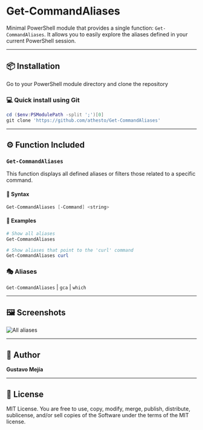 
# Get-CommandAliases

Minimal PowerShell module that provides a single function:
`Get-CommandAliases`.  It allows you to easily explore the aliases defined in
your current PowerShell session.

---

## 📦 Installation

Go to your PowerShell module directory and clone the repository

### 💻 Quick install using Git

```powershell
cd ($env:PSModulePath -split ';')[0]
git clone 'https://github.com/athesto/Get-CommandAliases'
```

---

## ⚙️ Function Included

### `Get-CommandAliases`


This function displays all defined aliases or filters those related to a
specific command.

#### 🧾 Syntax

```powershell
Get-CommandAliases [-Command] <string>
```

#### 🧪 Examples

```powershell
# Show all aliases
Get-CommandAliases

# Show aliases that point to the 'curl' command
Get-CommandAliases curl
```

### 🎭 Aliases

`Get-CommandAliases` | `gca` | `which`

---

## 🖼️ Screenshots

![All aliases](https://github.com/user-attachments/assets/22784672-b6fd-49ee-8d6a-6f2d63166352)

---

## 👤 Author

**Gustavo Mejía**

---

## 📄 License

MIT License.  You are free to use, copy, modify, merge, publish, distribute,
sublicense, and/or sell copies of the Software under the terms of the MIT
license.

